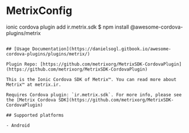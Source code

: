 # MetrixConfig
 ionic cordova plugin add ir.metrix.sdk
$ npm install @awesome-cordova-plugins/metrix
```

## [Usage Documentation](https://danielsogl.gitbook.io/awesome-cordova-plugins/plugins/metrix/)

Plugin Repo: [https://github.com/metrixorg/MetrixSDK-CordovaPlugin](https://github.com/metrixorg/MetrixSDK-CordovaPlugin)

This is the Ionic Cordova SDK of Metrix™. You can read more about Metrix™ at metrix.ir.

Requires Cordova plugin: `ir.metrix.sdk`. For more info, please see the [Metrix Cordova SDK](https://github.com/metrixorg/MetrixSDK-CordovaPlugin)

## Supported platforms

- Android
  


